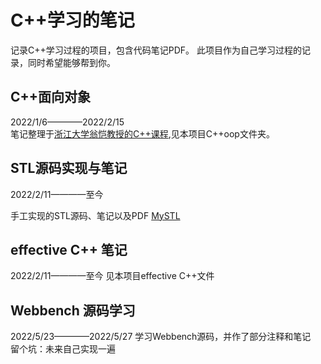 # C++学习的笔记
记录C++学习过程的项目，包含代码笔记PDF。
此项目作为自己学习过程的记录，同时希望能够帮到你。

## C++面向对象
2022/1/6————2022/2/15  
笔记整理于[浙江大学翁恺教授的C++课程](https://www.bilibili.com/video/BV1j7411L7kL?p=1),见本项目C++oop文件夹。

## STL源码实现与笔记
2022/2/11————至今

手工实现的STL源码、笔记以及PDF
[MySTL](https://github.com/Wlzzzz-del/mySTL)

## effective C++ 笔记
2022/2/11————至今
见本项目effective C++文件

## Webbench 源码学习
2022/5/23————2022/5/27
学习Webbench源码，并作了部分注释和笔记  
留个坑：未来自己实现一遍

